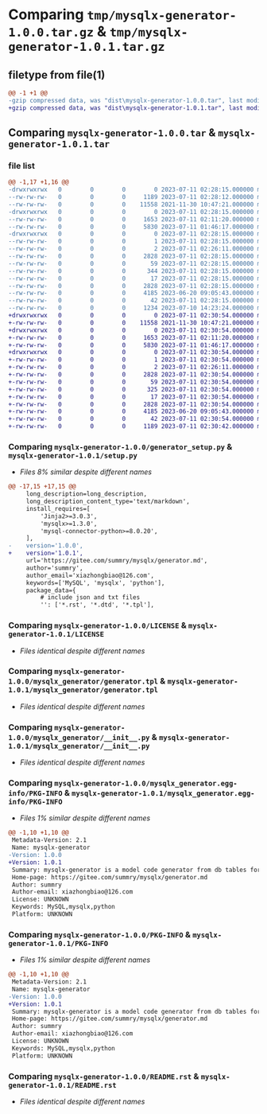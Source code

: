 # Comparing `tmp/mysqlx-generator-1.0.0.tar.gz` & `tmp/mysqlx-generator-1.0.1.tar.gz`

## filetype from file(1)

```diff
@@ -1 +1 @@
-gzip compressed data, was "dist\mysqlx-generator-1.0.0.tar", last modified: Tue Jul 11 02:28:15 2023, max compression
+gzip compressed data, was "dist\mysqlx-generator-1.0.1.tar", last modified: Tue Jul 11 02:30:54 2023, max compression
```

## Comparing `mysqlx-generator-1.0.0.tar` & `mysqlx-generator-1.0.1.tar`

### file list

```diff
@@ -1,17 +1,16 @@
-drwxrwxrwx   0        0        0        0 2023-07-11 02:28:15.000000 mysqlx-generator-1.0.0/
--rw-rw-rw-   0        0        0     1189 2023-07-11 02:28:12.000000 mysqlx-generator-1.0.0/generator_setup.py
--rw-rw-rw-   0        0        0    11558 2021-11-30 10:47:21.000000 mysqlx-generator-1.0.0/LICENSE
-drwxrwxrwx   0        0        0        0 2023-07-11 02:28:15.000000 mysqlx-generator-1.0.0/mysqlx_generator/
--rw-rw-rw-   0        0        0     1653 2023-07-11 02:11:20.000000 mysqlx-generator-1.0.0/mysqlx_generator/generator.tpl
--rw-rw-rw-   0        0        0     5830 2023-07-11 01:46:17.000000 mysqlx-generator-1.0.0/mysqlx_generator/__init__.py
-drwxrwxrwx   0        0        0        0 2023-07-11 02:28:15.000000 mysqlx-generator-1.0.0/mysqlx_generator.egg-info/
--rw-rw-rw-   0        0        0        1 2023-07-11 02:28:15.000000 mysqlx-generator-1.0.0/mysqlx_generator.egg-info/dependency_links.txt
--rw-rw-rw-   0        0        0        2 2023-07-11 02:26:11.000000 mysqlx-generator-1.0.0/mysqlx_generator.egg-info/not-zip-safe
--rw-rw-rw-   0        0        0     2828 2023-07-11 02:28:15.000000 mysqlx-generator-1.0.0/mysqlx_generator.egg-info/PKG-INFO
--rw-rw-rw-   0        0        0       59 2023-07-11 02:28:15.000000 mysqlx-generator-1.0.0/mysqlx_generator.egg-info/requires.txt
--rw-rw-rw-   0        0        0      344 2023-07-11 02:28:15.000000 mysqlx-generator-1.0.0/mysqlx_generator.egg-info/SOURCES.txt
--rw-rw-rw-   0        0        0       17 2023-07-11 02:28:15.000000 mysqlx-generator-1.0.0/mysqlx_generator.egg-info/top_level.txt
--rw-rw-rw-   0        0        0     2828 2023-07-11 02:28:15.000000 mysqlx-generator-1.0.0/PKG-INFO
--rw-rw-rw-   0        0        0     4185 2023-06-20 09:05:43.000000 mysqlx-generator-1.0.0/README.rst
--rw-rw-rw-   0        0        0       42 2023-07-11 02:28:15.000000 mysqlx-generator-1.0.0/setup.cfg
--rw-rw-rw-   0        0        0     1234 2023-07-10 14:23:24.000000 mysqlx-generator-1.0.0/setup.py
+drwxrwxrwx   0        0        0        0 2023-07-11 02:30:54.000000 mysqlx-generator-1.0.1/
+-rw-rw-rw-   0        0        0    11558 2021-11-30 10:47:21.000000 mysqlx-generator-1.0.1/LICENSE
+drwxrwxrwx   0        0        0        0 2023-07-11 02:30:54.000000 mysqlx-generator-1.0.1/mysqlx_generator/
+-rw-rw-rw-   0        0        0     1653 2023-07-11 02:11:20.000000 mysqlx-generator-1.0.1/mysqlx_generator/generator.tpl
+-rw-rw-rw-   0        0        0     5830 2023-07-11 01:46:17.000000 mysqlx-generator-1.0.1/mysqlx_generator/__init__.py
+drwxrwxrwx   0        0        0        0 2023-07-11 02:30:54.000000 mysqlx-generator-1.0.1/mysqlx_generator.egg-info/
+-rw-rw-rw-   0        0        0        1 2023-07-11 02:30:54.000000 mysqlx-generator-1.0.1/mysqlx_generator.egg-info/dependency_links.txt
+-rw-rw-rw-   0        0        0        2 2023-07-11 02:26:11.000000 mysqlx-generator-1.0.1/mysqlx_generator.egg-info/not-zip-safe
+-rw-rw-rw-   0        0        0     2828 2023-07-11 02:30:54.000000 mysqlx-generator-1.0.1/mysqlx_generator.egg-info/PKG-INFO
+-rw-rw-rw-   0        0        0       59 2023-07-11 02:30:54.000000 mysqlx-generator-1.0.1/mysqlx_generator.egg-info/requires.txt
+-rw-rw-rw-   0        0        0      325 2023-07-11 02:30:54.000000 mysqlx-generator-1.0.1/mysqlx_generator.egg-info/SOURCES.txt
+-rw-rw-rw-   0        0        0       17 2023-07-11 02:30:54.000000 mysqlx-generator-1.0.1/mysqlx_generator.egg-info/top_level.txt
+-rw-rw-rw-   0        0        0     2828 2023-07-11 02:30:54.000000 mysqlx-generator-1.0.1/PKG-INFO
+-rw-rw-rw-   0        0        0     4185 2023-06-20 09:05:43.000000 mysqlx-generator-1.0.1/README.rst
+-rw-rw-rw-   0        0        0       42 2023-07-11 02:30:54.000000 mysqlx-generator-1.0.1/setup.cfg
+-rw-rw-rw-   0        0        0     1189 2023-07-11 02:30:42.000000 mysqlx-generator-1.0.1/setup.py
```

### Comparing `mysqlx-generator-1.0.0/generator_setup.py` & `mysqlx-generator-1.0.1/setup.py`

 * *Files 8% similar despite different names*

```diff
@@ -17,15 +17,15 @@
     long_description=long_description,
     long_description_content_type='text/markdown',
     install_requires=[
         'Jinja2>=3.0.3',
         'mysqlx>=1.3.0',
         'mysql-connector-python>=8.0.20',
     ],
-    version='1.0.0',
+    version='1.0.1',
     url='https://gitee.com/summry/mysqlx/generator.md',
     author='summry',
     author_email='xiazhongbiao@126.com',
     keywords=['MySQL', 'mysqlx', 'python'],
     package_data={
         # include json and txt files
         '': ['*.rst', '*.dtd', '*.tpl'],
```

### Comparing `mysqlx-generator-1.0.0/LICENSE` & `mysqlx-generator-1.0.1/LICENSE`

 * *Files identical despite different names*

### Comparing `mysqlx-generator-1.0.0/mysqlx_generator/generator.tpl` & `mysqlx-generator-1.0.1/mysqlx_generator/generator.tpl`

 * *Files identical despite different names*

### Comparing `mysqlx-generator-1.0.0/mysqlx_generator/__init__.py` & `mysqlx-generator-1.0.1/mysqlx_generator/__init__.py`

 * *Files identical despite different names*

### Comparing `mysqlx-generator-1.0.0/mysqlx_generator.egg-info/PKG-INFO` & `mysqlx-generator-1.0.1/mysqlx_generator.egg-info/PKG-INFO`

 * *Files 1% similar despite different names*

```diff
@@ -1,10 +1,10 @@
 Metadata-Version: 2.1
 Name: mysqlx-generator
-Version: 1.0.0
+Version: 1.0.1
 Summary: mysqlx-generator is a model code generator from db tables for mysqlx.
 Home-page: https://gitee.com/summry/mysqlx/generator.md
 Author: summry
 Author-email: xiazhongbiao@126.com
 License: UNKNOWN
 Keywords: MySQL,mysqlx,python
 Platform: UNKNOWN
```

### Comparing `mysqlx-generator-1.0.0/PKG-INFO` & `mysqlx-generator-1.0.1/PKG-INFO`

 * *Files 1% similar despite different names*

```diff
@@ -1,10 +1,10 @@
 Metadata-Version: 2.1
 Name: mysqlx-generator
-Version: 1.0.0
+Version: 1.0.1
 Summary: mysqlx-generator is a model code generator from db tables for mysqlx.
 Home-page: https://gitee.com/summry/mysqlx/generator.md
 Author: summry
 Author-email: xiazhongbiao@126.com
 License: UNKNOWN
 Keywords: MySQL,mysqlx,python
 Platform: UNKNOWN
```

### Comparing `mysqlx-generator-1.0.0/README.rst` & `mysqlx-generator-1.0.1/README.rst`

 * *Files identical despite different names*

